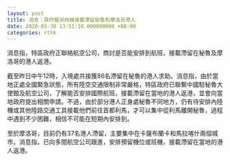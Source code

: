 ```yaml
---
layout: post
title: 消息：政府擬派飛機接載滯留秘魯和摩洛哥港人
date: 2020-03-30 13:51:10.000000000 +08:00
categories: rthk
---
```


消息指，特區政府正聯絡航空公司，商討是否能安排到航班，接載滯留在秘魯及摩洛哥的港人返港。

截至昨日中午12時，入境處共接獲86名滯留在秘魯的港人求助。消息指，由於當地正處全國緊急狀態，所有陸空交通限制非常嚴格，特區政府已聯繫中國駐秘魯大使館及航空公司，了解能否安排國際航班，接載滯留在當地的港人返港，並會向當地政府提出相關申請。不過，由於部分港人正身處秘魯不同地方，仍有待安排內陸機或其他陸路交通工具接載他們前往首都利馬，才可以集中從利馬離開秘魯，過程中遇到不少困難，相信不可能在短期內安排到。

至於摩洛哥，目前仍有37名港人滯留，主要集中在卡薩布蘭卡和馬拉喀什兩個城市。消息指，已向多間航空公司跟進，安排預留機位或班機，接載滯留在當地的港人返港。
